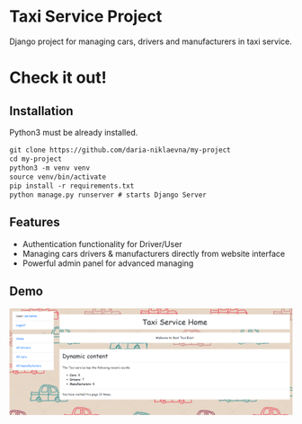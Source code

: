 # Taxi Service Project

Django project for managing cars, drivers and manufacturers in taxi service.

# Check it out!



## Installation

Python3 must be already installed.

``` shell
git clone https://github.com/daria-niklaevna/my-project
cd my-project
python3 -m venv venv
source venv/bin/activate
pip install -r requirements.txt
python manage.py runserver # starts Django Server
```

## Features

* Authentication functionality for Driver/User
* Managing cars drivers & manufacturers directly from website interface
* Powerful admin panel for advanced managing


## Demo

![Website Interface](venv/demo.png)

